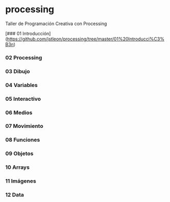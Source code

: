 # processing
Taller de Programación Creativa con Processing

[### 01 Introducción]
(https://github.com/jstleon/processing/tree/master/01%20Introducci%C3%B3n)
### 02 Processing
### 03 Dibujo
### 04 Variables
### 05 Interactivo
### 06 Medios
### 07 Movimiento
### 08 Funciones
### 09 Objetos
### 10 Arrays
### 11 Imágenes
### 12 Data



